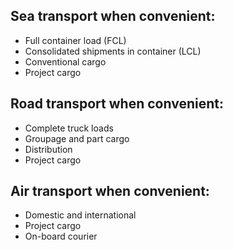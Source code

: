 
## Sea transport when convenient:

- Full container load (FCL)
- Consolidated shipments in container (LCL)
- Conventional cargo
- Project cargo

## Road transport when convenient:

- Complete truck loads
- Groupage and part cargo
- Distribution
- Project cargo

## Air transport when convenient:

- Domestic and international
- Project cargo
- On-board courier
